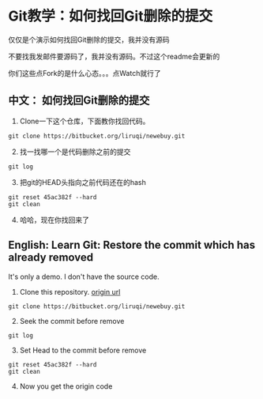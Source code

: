 # Git教学：如何找回Git删除的提交

仅仅是个演示如何找回Git删除的提交，我并没有源码

不要找我发邮件要源码了，我并没有源码。不过这个readme会更新的

你们这些点Fork的是什么心态。。。点Watch就行了

## **中文：** 如何找回Git删除的提交

1. Clone一下这个仓库，下面教你找回代码。

  ```
  git clone https://bitbucket.org/liruqi/newebuy.git
  ```

2. 找一找哪一个是代码删除之前的提交

  ```
  git log
  ```

3. 把git的HEAD头指向之前代码还在的hash

  ```
  git reset 45ac382f --hard
  git clean
  ```

4. 哈哈，现在你找回来了

## **English:** Learn Git: Restore the commit which has already removed

It's only a demo. I don't have the source code.

1. Clone this repository. [origin url](https://gitlab.com/xd09/NewEBuy)

  ```
  git clone https://bitbucket.org/liruqi/newebuy.git
  ```

2. Seek the commit before remove

  ```
  git log
  ```

3. Set Head to the commit before remove

  ```
  git reset 45ac382f --hard
  git clean
  ```

4. Now you get the origin code
